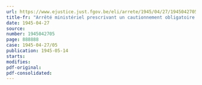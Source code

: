 ```yaml
---
url: https://www.ejustice.just.fgov.be/eli/arrete/1945/04/27/1945042705/justel
title-fr: "Arrêté ministériel prescrivant un cautionnement obligatoire des emballages utilisés pour la distribution des bières, eaux de boisson et limonades (abrogé par AM 22-08-1947, art. 1)"
date: 1945-04-27
source:
number: 1945042705
page: 888888
case: 1945-04-27/05
publication: 1945-05-14
starts:
modifies:
pdf-original:
pdf-consolidated:
---
```


